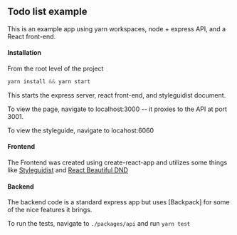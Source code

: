 ## Todo list example

This is an example app using yarn workspaces, node + express API, and a React front-end.

#### Installation

From the root level of the project

```js
yarn install && yarn start
```

This starts the express server, react front-end, and styleguidist document.

To view the page, navigate to localhost:3000 -- it proxies to the API at port 3001.

To view the styleguide, navigate to locahost:6060

#### Frontend

The Frontend was created using create-react-app and utilizes some things like [Styleguidist](https://github.com/styleguidist/react-styleguidist) and [React Beautiful DND](https://github.com/atlassian/react-beautiful-dnd)

#### Backend

The backend code is a standard express app but uses [Backpack] for some of the nice features it brings.

To run the tests, navigate to `./packages/api` and run `yarn test`
